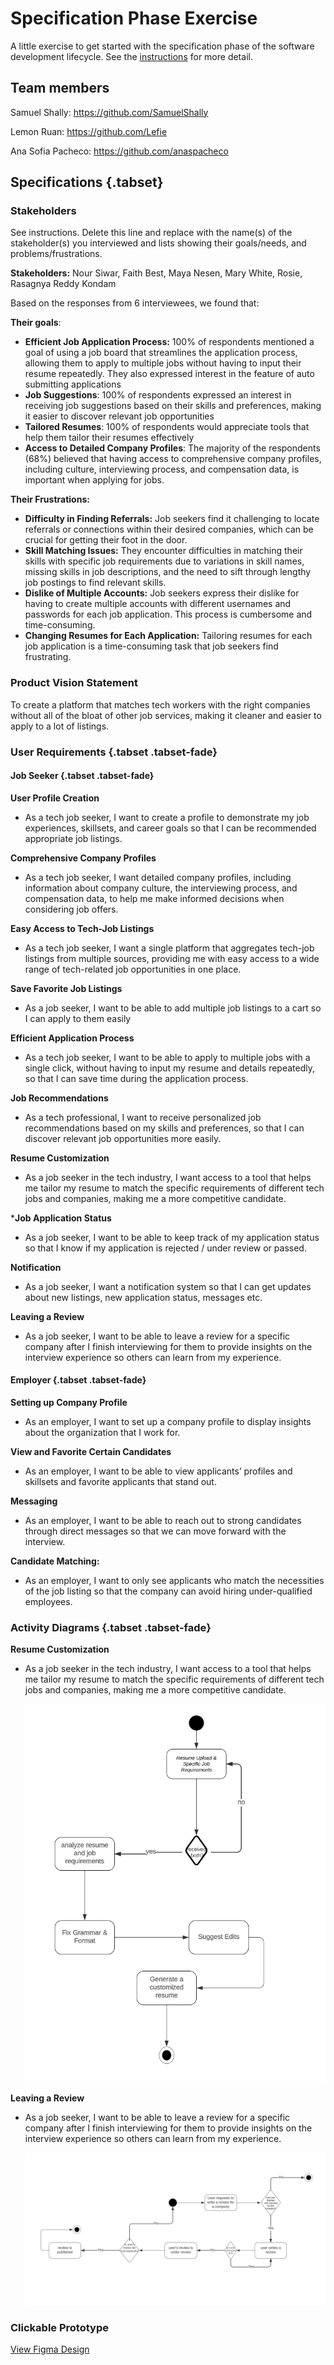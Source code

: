 # Specification Phase Exercise

A little exercise to get started with the specification phase of the software development lifecycle. See the [instructions](instructions.md) for more detail.

## Team members

Samuel Shally: https://github.com/SamuelShally

Lemon Ruan: https://github.com/Lefie

Ana Sofia Pacheco: https://github.com/anaspacheco

## Specifications {.tabset}

### Stakeholders

See instructions. Delete this line and replace with the name(s) of the stakeholder(s) you interviewed and lists showing their goals/needs, and problems/frustrations.

**Stakeholders:** Nour Siwar, Faith Best, Maya Nesen, Mary White, Rosie, Rasagnya Reddy Kondam

Based on the responses from 6 interviewees, we found that: 

**Their goals**: 

- **Efficient Job Application Process:** 100% of respondents mentioned a goal of using a job board that streamlines the application process, allowing them to apply to multiple jobs without having to input their resume repeatedly. They also expressed interest in the feature of auto submitting applications
- **Job Suggestions**: 100% of respondents expressed an interest in receiving job suggestions based on their skills and preferences, making it easier to discover relevant job opportunities
- **Tailored Resumes**: 100% of respondents would appreciate tools that help them tailor their resumes effectively
- **Access to Detailed Company Profiles**: The majority of the respondents (68%) believed that having access to comprehensive company profiles, including culture, interviewing process, and compensation data, is important when applying for jobs.

**Their Frustrations:** 

- **Difficulty in Finding Referrals:** Job seekers find it challenging to locate referrals or connections within their desired companies, which can be crucial for getting their foot in the door.
- **Skill Matching Issues:** They encounter difficulties in matching their skills with specific job requirements due to variations in skill names, missing skills in job descriptions, and the need to sift through lengthy job postings to find relevant skills.
- **Dislike of Multiple Accounts:** Job seekers express their dislike for having to create multiple accounts with different usernames and passwords for each job application. This process is cumbersome and time-consuming.
- **Changing Resumes for Each Application:** Tailoring resumes for each job application is a time-consuming task that job seekers find frustrating. 

### Product Vision Statement

 To create a platform that matches tech workers with the right companies without all of the bloat of other job services, making it cleaner and easier to apply to a lot of listings.

### User Requirements {.tabset .tabset-fade}

#### Job Seeker {.tabset .tabset-fade}

**User Profile Creation**

- As a tech job seeker, I want to create a profile to demonstrate my job experiences, skillsets, and career goals so that I can be recommended appropriate job listings.

**Comprehensive Company Profiles**

- As a tech job seeker, I want detailed company profiles, including information about company culture, the interviewing process, and compensation data, to help me make informed decisions when considering job offers.

**Easy Access to Tech-Job Listings**

- As a tech job seeker, I want a single platform that aggregates tech-job listings from multiple sources, providing me with easy access to a wide range of tech-related job opportunities in one place.

**Save Favorite Job Listings**

- As a job seeker, I want to be able to add multiple job listings to a cart so I can apply to them easily

**Efficient Application Process**

- As a tech job seeker, I want to be able to apply to multiple jobs with a single click, without having to input my resume and details repeatedly, so that I can save time during the application process.

**Job Recommendations**

- As a tech professional, I want to receive personalized job recommendations based on my skills and preferences, so that I can discover relevant job opportunities more easily.

**Resume Customization**

- As a job seeker in the tech industry, I want access to a tool that helps me tailor my resume to match the specific requirements of different tech jobs and companies, making me a more competitive candidate.

***Job Application Status**

- As a job seeker, I want to be able to keep track of my application status so that I know if my application is rejected / under review or passed.

**Notification**

- As a job seeker, I want a notification system so that I can get updates about new listings, new application status, messages etc.

**Leaving a Review**

- As a job seeker, I want to be able to leave a review for a specific company after I finish interviewing for them to provide insights on the interview experience  so others can learn from my experience.

#### Employer {.tabset .tabset-fade}

**Setting up Company Profile**

- As an employer, I want to set up a company profile to display insights about the organization that I work for. 

**View and Favorite Certain Candidates**

- As an employer, I want to be able to view applicants’ profiles and skillsets and favorite applicants that stand out.

**Messaging** 

- As an employer, I want to be able to reach out to strong candidates through direct messages so that we can move forward with the interview.

**Candidate Matching:**

- As an employer, I want to only see applicants who match the necessities of the job listing so that the company can avoid hiring under-qualified employees. 

### Activity Diagrams {.tabset .tabset-fade}

**Resume Customization**

- As a job seeker in the tech industry, I want access to a tool that helps me tailor my resume to match the specific requirements of different tech jobs and companies, making me a more competitive candidate.

    ![Diagram 1](diagrams/diagram1.png)

**Leaving a Review**

- As a job seeker, I want to be able to leave a review for a specific company after I finish interviewing for them to provide insights on the interview experience  so others can learn from my experience. 

    ![Diagram 2](diagrams/diagram2.png)

### Clickable Prototype

[View Figma Design](https://www.figma.com/file/lyoRr4rvF3rnwcEFMzse79/Wireframe-for-job-matching?type=whiteboard&node-id=0-1&t=XAn7Kq5rdYmCXYqE-0)  

